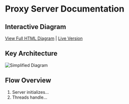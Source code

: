 # Proxy Server Documentation

## Interactive Diagram
[View Full HTML Diagram](proxy_diagram.html) | [Live Version](https://devopriyanshu.github.io/MultiThreadedProxyServer/proxy_diagram.html)

## Key Architecture
![Simplified Diagram](diagram.png)

## Flow Overview
1. Server initializes...
2. Threads handle...
